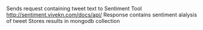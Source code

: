 Sends request containing tweet text to Sentiment Tool
http://sentiment.vivekn.com/docs/api/
Response contains sentiment alalysis of tweet
Stores results in mongodb collection
